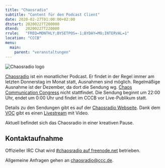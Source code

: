 ```yaml
---
title: "Chaosradio"
subtitle: "Content für den Podcast Client"
date: 2020-02-27T01:00:00+02:00
dtstart: 20200227T200000
dtend:   20200227T220000
rrule:   "FREQ=MONTHLY;BYSETPOS=-1;BYDAY=MO;INTERVAL=1"
location: "CCCB"
menu:
  main:
    parent: "veranstaltungen"
---
```


![Chaosradio logo](/img/chaosradio.png)

[Chaosradio](https://chaosradio.ccc.de) ist ein monatlicher Podcast. Er
findet in der Regel immer am letzten Donnerstag im Monat statt, Ausnahmen sind
möglich. Regelmäßige Ausnahme ist der Dezember, da dort die Sendung wg.
[Chaos Communication Congress](Chaos_Communication_Congress "wikilink")
nicht stattfindet. Die Sendung beginnt um 22:00 Uhr, endet um 0:00 Uhr
und findet im CCCB vor Live-Publikum statt. 

Details zu den Sendungen gibt es auf der [Chaosradio
Webseite](https://chaosradio.de).  Dank dem [VOC](https://c3voc.de) gibt es
einen [Livestream](https://streaming.media.ccc.de/chaosradio) mit Video.

Aktuell befindet sich das Chaosradio in einer kreativen Pause.

Kontaktaufnahme
---------------

Offizieller IRC Chat wird [\#chaosradio auf
freenode.net](irc://irc.freenode.net/chaosradio) betrieben.

Allgemeine Anfragen gehen an <chaosradio@ccc.de>.
